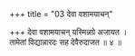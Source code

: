 +++
title = "03 देवा वशामयाचन्"

+++
देवा वशामयाचन् यस्मिन्नग्रे अजायत ।  
तामेतां विद्यान्नारदः सह देवैरुदाजत ॥ ४ ॥